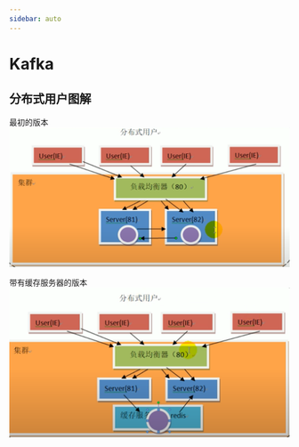 ```yaml
---
sidebar: auto
---
```


# Kafka

## 分布式用户图解
最初的版本
![分布式,不带缓存服务器](../images/kafka/01.png)

带有缓存服务器的版本
![分布式，带有缓存服务器](../images/kafka/02.png)